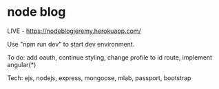 # node blog

LIVE - https://nodeblogjeremy.herokuapp.com/

Use "npm run dev" to start dev environment.

To do: add oauth, continue styling, change profile to id route, implement angular(*)

Tech: ejs, nodejs, express, mongoose, mlab, passport, bootstrap
